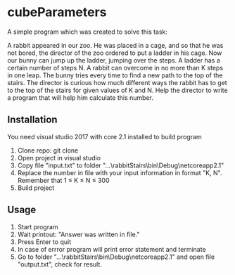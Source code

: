 cubeParameters
=====================

A simple program which was created to solve this task:

A rabbit appeared in our zoo. He was placed in a cage, and so that he was not bored, the director of the zoo ordered to put a ladder in his cage. 
Now our bunny can jump up the ladder, jumping over the steps. A ladder has a certain number of steps N.
A rabbit can overcome in no more than K steps in one leap. The bunny tries every time to find a new path to the top of the stairs.
The director is curious how much different ways the rabbit has to get to the top of the stairs for given values ​​of K and N.
Help the director to write a program that will help him calculate this number.

Installation
----------------------------------- 

You need visual studio 2017 with core 2.1 installed to build program

1. Clone repo:
  git clone
2. Open project in visual studio
3. Copy file "input.txt" to folder "...\rabbitStairs\bin\Debug\netcoreapp2.1"
4. Replace the number in file with your input information in format	"K, N". Remember that 1 ≤ K ≤ N ≤ 300
5. Build project 


Usage
----------------------------------- 

1. Start program
2. Wait printout:
"Answer was written in file."
3. Press Enter to quit
4. In case of errror program will print error statement and terminate
5. Go to folder "...\rabbitStairs\bin\Debug\netcoreapp2.1" and open file "output.txt", check for result.
